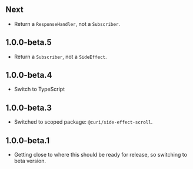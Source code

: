 ## Next

* Return a `ResponseHandler`, not a `Subscriber`.

## 1.0.0-beta.5

* Return a `Subscriber`, not a `SideEffect`.

## 1.0.0-beta.4

* Switch to TypeScript

## 1.0.0-beta.3

* Switched to scoped package: `@curi/side-effect-scroll`.

## 1.0.0-beta.1

* Getting close to where this should be ready for release, so switching to beta version.

